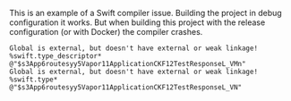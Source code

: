 This is an example of a Swift compiler issue.
Building the project in debug configuration it works.
But when building this project with the release configuration (or with Docker) the compiler crashes.

```
Global is external, but doesn't have external or weak linkage!
%swift.type_descriptor* @"$s3App6routesyy5Vapor11ApplicationCKF12TestResponseL_VMn"
Global is external, but doesn't have external or weak linkage!
%swift.type* @"$s3App6routesyy5Vapor11ApplicationCKF12TestResponseL_VN"
```

